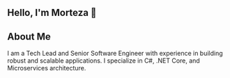 ## Hello, I'm Morteza 👋

## About Me
I am a Tech Lead and Senior Software Engineer with experience in building robust and scalable applications. I specialize in C#, .NET Core, and Microservices architecture.

<!--
**morteza-asadi/morteza-asadi** is a ✨ _special_ ✨ repository because its `README.md` (this file) appears on your GitHub profile.

Here are some ideas to get you started:

- 🔭 I’m currently working on ...
- 🌱 I’m currently learning ...
- 👯 I’m looking to collaborate on ...
- 🤔 I’m looking for help with ...
- 💬 Ask me about ...
- 📫 How to reach me: ...
- 😄 Pronouns: ...
- ⚡ Fun fact: ...
-->
